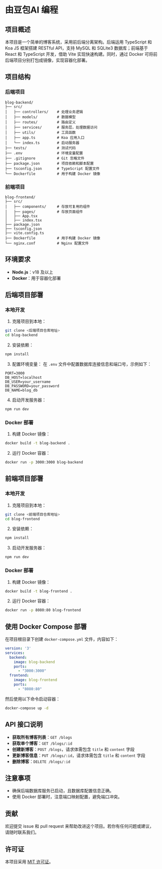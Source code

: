# 由豆包AI 编程 

## 项目概述

本项目是一个简单的博客系统，采用前后端分离架构。后端运用 TypeScript 和 Koa JS 框架搭建 RESTful API，支持 MySQL 和 SQLite3 数据库；前端基于 React 和 TypeScript 开发，借助 Vite 实现快速构建。同时，通过 Docker 可将前后端项目分别打包成镜像，实现容器化部署。

## 项目结构

### 后端项目
```
blog-backend/
├── src/
│   ├── controllers/    # 处理业务逻辑
│   ├── models/         # 数据模型
│   ├── routes/         # 路由定义
│   ├── services/       # 服务层，处理数据访问
│   ├── utils/          # 工具函数
│   ├── app.ts          # Koa 应用入口
│   └── index.ts        # 启动服务器
├── tests/              # 测试代码
├── .env                # 环境变量配置
├── .gitignore          # Git 忽略文件
├── package.json        # 项目依赖和脚本配置
├── tsconfig.json       # TypeScript 配置文件
└── Dockerfile          # 用于构建 Docker 镜像
```

### 前端项目
```
blog-frontend/
├── src/
│   ├── components/     # 存放可复用的组件
│   ├── pages/          # 存放页面组件
│   ├── App.tsx
│   ├── index.tsx
├── package.json
├── tsconfig.json
├── vite.config.ts
├── Dockerfile          # 用于构建 Docker 镜像
└── nginx.conf          # Nginx 配置文件
```

## 环境要求
- **Node.js**：v18 及以上
- **Docker**：用于容器化部署

## 后端项目部署

### 本地开发
1. 克隆项目到本地：
```bash
git clone <后端项目仓库地址>
cd blog-backend
```
2. 安装依赖：
```bash
npm install
```
3. 配置环境变量：
在 `.env` 文件中配置数据库连接信息和端口号，示例如下：
```plaintext
PORT=3000
DB_HOST=localhost
DB_USER=your_username
DB_PASSWORD=your_password
DB_NAME=blog_db
```
4. 启动开发服务器：
```bash
npm run dev
```

### Docker 部署
1. 构建 Docker 镜像：
```bash
docker build -t blog-backend .
```
2. 运行 Docker 容器：
```bash
docker run -p 3000:3000 blog-backend
```

## 前端项目部署

### 本地开发
1. 克隆项目到本地：
```bash
git clone <前端项目仓库地址>
cd blog-frontend
```
2. 安装依赖：
```bash
npm install
```
3. 启动开发服务器：
```bash
npm run dev
```

### Docker 部署
1. 构建 Docker 镜像：
```bash
docker build -t blog-frontend .
```
2. 运行 Docker 容器：
```bash
docker run -p 8080:80 blog-frontend
```

## 使用 Docker Compose 部署
在项目根目录下创建 `docker-compose.yml` 文件，内容如下：
```yaml
version: '3'
services:
  backend:
    image: blog-backend
    ports:
      - "3000:3000"
  frontend:
    image: blog-frontend
    ports:
      - "8080:80"
```
然后使用以下命令启动容器：
```bash
docker-compose up -d
```

## API 接口说明
- **获取所有博客列表**：`GET /blogs`
- **获取单个博客**：`GET /blogs/:id`
- **创建新博客**：`POST /blogs`，请求体需包含 `title` 和 `content` 字段
- **更新博客信息**：`PUT /blogs/:id`，请求体需包含 `title` 和 `content` 字段
- **删除博客**：`DELETE /blogs/:id`

## 注意事项
- 确保后端数据库服务已启动，且数据库配置信息正确。
- 使用 Docker 部署时，注意端口映射配置，避免端口冲突。

## 贡献
欢迎提交 issue 和 pull request 来帮助改进这个项目。若你有任何问题或建议，请随时联系我们。

## 许可证
本项目采用 [MIT 许可证](LICENSE)。 

